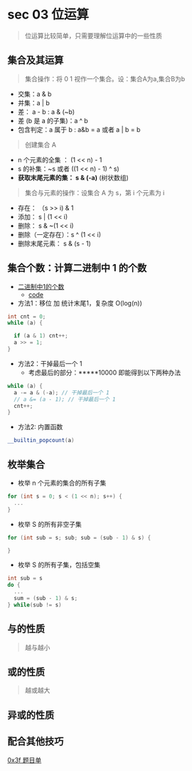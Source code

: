 # sec 03 位运算


> 位运算比较简单，只需要理解位运算中的一些性质



## 集合及其运算
> 集合操作：将 0 1 视作一个集合。设：集合A为a,集合B为b
* 交集：a & b
* 并集：a | b
* 差： a - b : a & (~b)
* 差 (b 是 a 的子集)：a ^ b
* 包含判定：a 属于 b : a&b = a 或者 a | b = b

> 创建集合 A
* n 个元素的全集 ： (1 << n) - 1
* s 的补集：~s 或者 ((1 << n) - 1) ^ s)
* **获取末尾元素的集： s & (-a)** (树状数组)

> 集合与元素的操作：设集合 A 为 s，第 i 个元素为 i
* 存在： （s >> i) & 1
* 添加： s | (1 << i)
* 删除： s & ~(1 << i)
* 删除（一定存在）：s ^ (1 << i)
* 删除末尾元素： s & (s - 1)


## 集合个数：计算二进制中 1 的个数
* [二进制中1的个数](https://www.acwing.com/problem/content/803/)
  * [code](../acwing/acwing.801.md)
* 方法1：移位 加 统计末尾1，复杂度 O(log(n))
```c++
int cnt = 0;
while (a) {

  if (a & 1) cnt++;
  a >> = 1;
}
```

* 方法2：干掉最后一个 1
  * 考虑最后的部分：*****10000 即能得到以下两种办法

```c++
while (a) {
  a -= a & (-a); // 干掉最后一个 1
  // a &= (a - 1); // 干掉最后一个 1
  cnt++;
}
```

* 方法2: 内置函数
```c++
__builtin_popcount(a)
```
## 枚举集合
* 枚举 n 个元素的集合的所有子集
```c++
for (int s = 0; s < (1 << n); s++) {
  ...
}

```

* 枚举 S 的所有非空子集
```c++
for (int sub = s; sub; sub = (sub - 1) & s) {

}

```
* 枚举 S 的所有子集，包括空集
```c++
int sub = s
do {
  ...
  sum = (sub - 1) & s;
} while(sub != s)

```

## 与的性质
> 越与越小


## 或的性质
> 越或越大


## 异或的性质
> 


## 配合其他技巧
[0x3f 题目单](https://leetcode.cn/circle/discuss/dHn9Vk/)